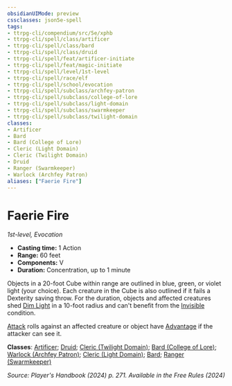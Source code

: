 ```yaml
---
obsidianUIMode: preview
cssclasses: json5e-spell
tags:
- ttrpg-cli/compendium/src/5e/xphb
- ttrpg-cli/spell/class/artificer
- ttrpg-cli/spell/class/bard
- ttrpg-cli/spell/class/druid
- ttrpg-cli/spell/feat/artificer-initiate
- ttrpg-cli/spell/feat/magic-initiate
- ttrpg-cli/spell/level/1st-level
- ttrpg-cli/spell/race/elf
- ttrpg-cli/spell/school/evocation
- ttrpg-cli/spell/subclass/archfey-patron
- ttrpg-cli/spell/subclass/college-of-lore
- ttrpg-cli/spell/subclass/light-domain
- ttrpg-cli/spell/subclass/swarmkeeper
- ttrpg-cli/spell/subclass/twilight-domain
classes:
- Artificer
- Bard
- Bard (College of Lore)
- Cleric (Light Domain)
- Cleric (Twilight Domain)
- Druid
- Ranger (Swarmkeeper)
- Warlock (Archfey Patron)
aliases: ["Faerie Fire"]
---
```

# Faerie Fire
*1st-level, Evocation*  


- **Casting time:** 1 Action
- **Range:** 60 feet
- **Components:** V
- **Duration:** Concentration, up to 1 minute

Objects in a 20-foot Cube within range are outlined in blue, green, or violet light (your choice). Each creature in the Cube is also outlined if it fails a Dexterity saving throw. For the duration, objects and affected creatures shed [Dim Light](2-Mechanics/CLI/rules/variant-rules/dim-light-xphb.md) in a 10-foot radius and can't benefit from the [Invisible](2-Mechanics/CLI/rules/conditions.md#Invisible) condition.

[Attack](2-Mechanics/CLI/rules/actions.md#Attack) rolls against an affected creature or object have [Advantage](2-Mechanics/CLI/rules/variant-rules/advantage-xphb.md) if the attacker can see it.

**Classes**: [Artificer](2-Mechanics/CLI/lists/list-spells-classes-artificer.md); [Druid](2-Mechanics/CLI/lists/list-spells-classes-druid.md); [Cleric (Twilight Domain)](2-Mechanics/CLI/lists/list-spells-classes-cleric-xphb-twilight-domain-tce.md "subclass=TCE;class=XPHB"); [Bard (College of Lore)](2-Mechanics/CLI/lists/list-spells-classes-bard-xphb-college-of-lore-xphb.md "subclass=XPHB;class=XPHB"); [Warlock (Archfey Patron)](2-Mechanics/CLI/lists/list-spells-classes-warlock-xphb-archfey-patron-xphb.md "subclass=XPHB;class=XPHB"); [Cleric (Light Domain)](2-Mechanics/CLI/lists/list-spells-classes-cleric-xphb-light-domain-xphb.md "subclass=XPHB;class=XPHB"); [Bard](2-Mechanics/CLI/lists/list-spells-classes-bard.md); [Ranger (Swarmkeeper)](2-Mechanics/CLI/lists/list-spells-classes-ranger-xphb-swarmkeeper-tce.md "subclass=TCE;class=XPHB")

*Source: Player's Handbook (2024) p. 271. Available in the Free Rules (2024)*